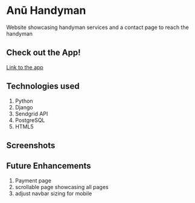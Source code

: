 # Anū Handyman
Website showcasing handyman services and a contact page to reach the handyman
   
## Check out the App!

[Link to the app](https://anu-handyman.herokuapp.com/)

## Technologies used
  
  1. Python
  2. Django
  3. Sendgrid API
  3. PostgreSQL
  4. HTML5

## Screenshots 



## Future Enhancements
   
  1. Payment page
  2. scrollable page showcasing all pages
  3. adjust navbar sizing for mobile
